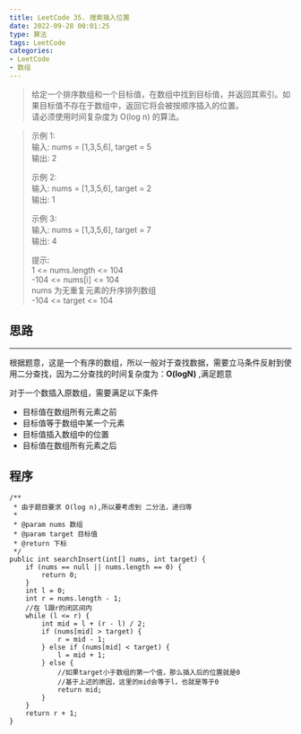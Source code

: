 ```yaml
---
title: LeetCode 35. 搜索插入位置
date: 2022-09-28 00:01:25
type: 算法
tags: LeetCode
categories:
- LeetCode
- 数组
---
```


> 给定一个排序数组和一个目标值，在数组中找到目标值，并返回其索引。如果目标值不存在于数组中，返回它将会被按顺序插入的位置。  
> 请必须使用时间复杂度为 O(log n) 的算法。

<!--more-->

> 示例 1:   
> 输入: nums = [1,3,5,6], target = 5  
> 输出: 2  
> 
> 示例 2:   
> 输入: nums = [1,3,5,6], target = 2  
> 输出: 1  
>  
> 示例 3:  
> 输入: nums = [1,3,5,6], target = 7  
> 输出: 4  
> 
> 提示:  
> 1 <= nums.length <= 104  
> -104 <= nums[i] <= 104  
> nums 为无重复元素的升序排列数组  
> -104 <= target <= 104

## 思路

---
根据题意，这是一个有序的数组，所以一般对于查找数据，需要立马条件反射到使用二分查找，因为二分查找的时间复杂度为：**O(logN)** ,满足题意

对于一个数插入原数组，需要满足以下条件

* 目标值在数组所有元素之前
* 目标值等于数组中某一个元素
* 目标值插入数组中的位置
* 目标值在数组所有元素之后

## 程序

```
/**
 * 由于题目要求 O(log n),所以要考虑到 二分法，递归等
 *
 * @param nums 数组
 * @param target 目标值
 * @return 下标
 */
public int searchInsert(int[] nums, int target) {
    if (nums == null || nums.length == 0) {
        return 0;
    }
    int l = 0;
    int r = nums.length - 1;
    //在 l跟r的闭区间内
    while (l <= r) {
        int mid = l + (r - l) / 2;
        if (nums[mid] > target) {
            r = mid - 1;
        } else if (nums[mid] < target) {
            l = mid + 1;
        } else {
            //如果target小于数组的第一个值，那么插入后的位置就是0
            //基于上述的原因，这里的mid会等于l，也就是等于0
            return mid;
        }
    }
    return r + 1;
}

```